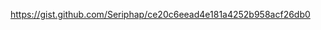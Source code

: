 <script src="https://gist.github.com/Seriphap/ce20c6eead4e181a4252b958acf26db0.js"></script>

https://gist.github.com/Seriphap/ce20c6eead4e181a4252b958acf26db0



